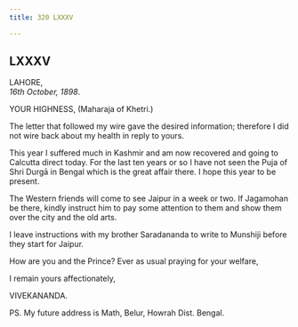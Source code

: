 ```yaml
---
title: 320 LXXXV

---
```

  

  


## LXXXV

LAHORE,  
*16th October, 1898*.

YOUR HIGHNESS, (Maharaja of Khetri.)

The letter that followed my wire gave the desired information; therefore
I did not wire back about my health in reply to yours.

This year I suffered much in Kashmir and am now recovered and going to
Calcutta direct today. For the last ten years or so I have not seen the
Puja of Shri Durgā in Bengal which is the great affair there. I hope
this year to be present.

The Western friends will come to see Jaipur in a week or two. If
Jagamohan be there, kindly instruct him to pay some attention to them
and show them over the city and the old arts.

I leave instructions with my brother Saradananda to write to Munshiji
before they start for Jaipur.

How are you and the Prince? Ever as usual praying for your welfare,

I remain yours affectionately,

VIVEKANANDA.

PS. My future address is Math, Belur, Howrah Dist. Bengal.